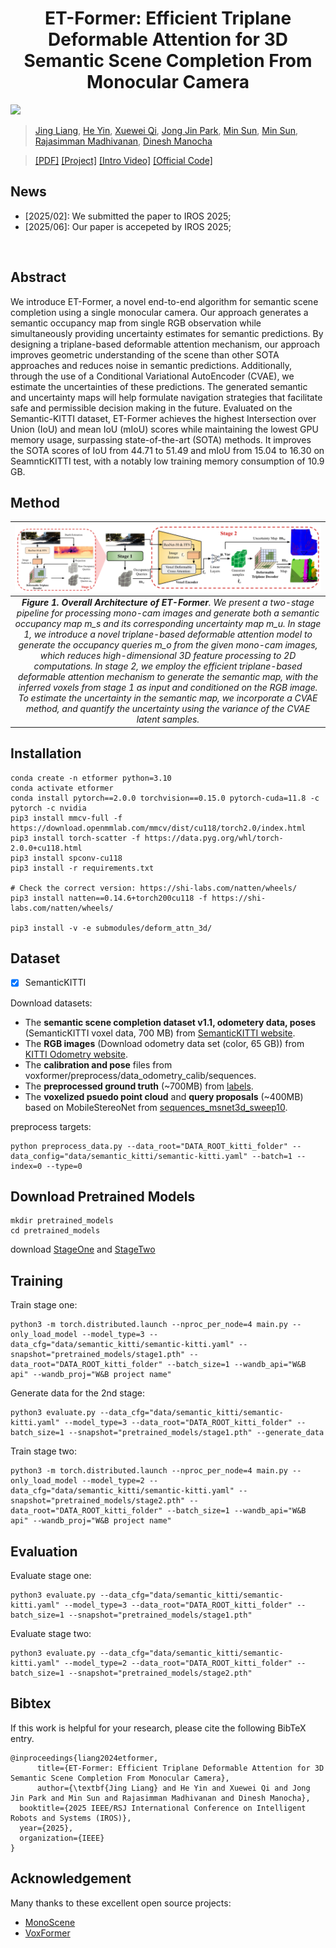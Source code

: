 <div align="center">   
  
# ET-Former: Efficient Triplane Deformable Attention for 3D Semantic Scene Completion From Monocular Camera
</div>

![](./assets/teaser.gif "")

[//]: # (> **ET-Former: Efficient Triplane Deformable Attention for 3D Semantic Scene Completion From Monocular Camera**.)

> [Jing Liang](https://jingliangc.github.io/), [He Yin](https://scholar.google.com/citations?hl=en&user=hKMVC8IAAAAJ), [Xuewei Qi](https://scholar.google.com/citations?hl=en&user=pOA6uKMAAAAJ&view_op=list_works&sortby=pubdate), [Jong Jin Park](https://scholar.google.com/citations?user=W-W1ew4AAAAJ), [Min Sun](https://scholar.google.com/citations?user=1Rf6sGcAAAAJ), [Min Sun](https://scholar.google.com/citations?user=1Rf6sGcAAAAJ), [Rajasimman Madhivanan](https://www.amazon.science/author/rajasimman-madhivanan), [Dinesh Manocha](https://scholar.google.com/citations?user=X08l_4IAAAAJ)


>  [[PDF]](https://arxiv.org/abs/2410.11019) [[Project]](https://github.com/jingGM/ET-Former.git) [[Intro Video]](https://youtu.be/aXnddiGxag0) [[Official Code]](https://github.com/amazon-science/ET-Former)


## News
- [2025/02]: We submitted the paper to IROS 2025;
- [2025/06]: Our paper is accepeted by IROS 2025;
</br>


## Abstract
We introduce ET-Former, a novel end-to-end algorithm for semantic scene completion using a single monocular camera. Our approach generates a semantic occupancy map from single RGB observation while simultaneously providing uncertainty estimates for semantic predictions. By designing a triplane-based deformable attention mechanism, our approach improves geometric understanding of the scene than other SOTA approaches and reduces noise in semantic predictions. Additionally, through the use of a Conditional Variational AutoEncoder (CVAE), we estimate the uncertainties of these predictions. The generated semantic and uncertainty maps will help formulate navigation strategies that facilitate safe and permissible decision making in the future. Evaluated on the Semantic-KITTI dataset, ET-Former achieves the highest Intersection over Union (IoU) and mean IoU (mIoU) scores while maintaining the lowest GPU memory usage, surpassing state-of-the-art (SOTA) methods. It improves the SOTA scores of IoU from 44.71 to 51.49 and mIoU from 15.04 to 16.30 on SeamnticKITTI test, with a notably low training memory consumption of 10.9 GB.

## Method

|                                                                                                                                                                                                                                                                                                                                                                              ![space-1.jpg](assets/architecture.png)                                                                                                                                                                                                                                                                                                                                                                              | 
|:-------------------------------------------------------------------------------------------------------------------------------------------------------------------------------------------------------------------------------------------------------------------------------------------------------------------------------------------------------------------------------------------------------------------------------------------------------------------------------------------------------------------------------------------------------------------------------------------------------------------------------------------------------------------------------------------------------------------------------------------------------------------------------------------------:| 
| ***Figure 1. Overall Architecture of ET-Former**. We present a two-stage pipeline for processing mono-cam images and generate both a semantic occupancy map m_s and its corresponding uncertainty map m_u. In stage 1, we introduce a novel triplane-based deformable attention model to generate the occupancy queries m_o from the given mono-cam images, which reduces high-dimensional 3D feature processing to 2D computations. In stage 2, we employ the efficient triplane-based deformable attention mechanism to generate the semantic map, with the inferred voxels from stage 1 as input and conditioned on the RGB image. To estimate the uncertainty in the semantic map, we incorporate a CVAE method, and quantify the uncertainty using the variance of the CVAE latent samples.* |

## Installation
```
conda create -n etformer python=3.10
conda activate etformer
conda install pytorch==2.0.0 torchvision==0.15.0 pytorch-cuda=11.8 -c pytorch -c nvidia
pip3 install mmcv-full -f https://download.openmmlab.com/mmcv/dist/cu118/torch2.0/index.html
pip3 install torch-scatter -f https://data.pyg.org/whl/torch-2.0.0+cu118.html
pip3 install spconv-cu118
pip3 install -r requirements.txt

# Check the correct version: https://shi-labs.com/natten/wheels/
pip3 install natten==0.14.6+torch200cu118 -f https://shi-labs.com/natten/wheels/

pip3 install -v -e submodules/deform_attn_3d/
```

## Dataset

- [x] SemanticKITTI

Download datasets:
-  The **semantic scene completion dataset v1.1, odometery data, poses** (SemanticKITTI voxel data, 700 MB) from [SemanticKITTI website](http://www.semantic-kitti.org/dataset.html#download).
-  The **RGB images** (Download odometry data set (color, 65 GB)) from [KITTI Odometry website](http://www.cvlibs.net/datasets/kitti/eval_odometry.php).
-  The **calibration and pose** files from voxformer/preprocess/data_odometry_calib/sequences.
-  The **preprocessed ground truth** (~700MB) from [labels](https://drive.google.com/file/d/1r6RWjPClt9-EBbuOczLB295c00o7pOOP/view?usp=share_link).
-  The **voxelized psuedo point cloud** and **query proposals** (~400MB) based on MobileStereoNet from [sequences_msnet3d_sweep10](https://drive.google.com/file/d/1nxWC3z4D4LDboQoMA-mnlJ7QHUnR9gRn/view?usp=share_link).

preprocess targets:
```
python preprocess_data.py --data_root="DATA_ROOT_kitti_folder" --data_config="data/semantic_kitti/semantic-kitti.yaml" --batch=1 --index=0 --type=0
```

## Download Pretrained Models
```commandline
mkdir pretrained_models
cd pretrained_models
```
download [StageOne](https://drive.google.com/file/d/1fVxfhIgrVkoWvfWWFgVBOl5E5f3sXzbq/view?usp=sharing) and [StageTwo](https://drive.google.com/file/d/1ifkShR71gS7nv33pgQg7JG4JOwSUqc3p/view?usp=sharing)

## Training
Train stage one:
```
python3 -m torch.distributed.launch --nproc_per_node=4 main.py --only_load_model --model_type=3 --data_cfg="data/semantic_kitti/semantic-kitti.yaml" --snapshot="pretrained_models/stage1.pth" --data_root="DATA_ROOT_kitti_folder" --batch_size=1 --wandb_api="W&B api" --wandb_proj="W&B project name"
```

Generate data for the 2nd stage:
```
python3 evaluate.py --data_cfg="data/semantic_kitti/semantic-kitti.yaml" --model_type=3 --data_root="DATA_ROOT_kitti_folder" --batch_size=1 --snapshot="pretrained_models/stage1.pth" --generate_data
```

Train stage two:
```
python3 -m torch.distributed.launch --nproc_per_node=4 main.py --only_load_model --model_type=2 --data_cfg="data/semantic_kitti/semantic-kitti.yaml" --snapshot="pretrained_models/stage2.pth" --data_root="DATA_ROOT_kitti_folder" --batch_size=1 --wandb_api="W&B api" --wandb_proj="W&B project name"
```


## Evaluation
Evaluate stage one:
```
python3 evaluate.py --data_cfg="data/semantic_kitti/semantic-kitti.yaml" --model_type=3 --data_root="DATA_ROOT_kitti_folder" --batch_size=1 --snapshot="pretrained_models/stage1.pth"
```
Evaluate stage two:
```
python3 evaluate.py --data_cfg="data/semantic_kitti/semantic-kitti.yaml" --model_type=2 --data_root="DATA_ROOT_kitti_folder" --batch_size=1 --snapshot="pretrained_models/stage2.pth"
```

## Bibtex
If this work is helpful for your research, please cite the following BibTeX entry.

```
@inproceedings{liang2024etformer,
      title={ET-Former: Efficient Triplane Deformable Attention for 3D Semantic Scene Completion From Monocular Camera}, 
      author={\textbf{Jing Liang} and He Yin and Xuewei Qi and Jong Jin Park and Min Sun and Rajasimman Madhivanan and Dinesh Manocha},
  booktitle={2025 IEEE/RSJ International Conference on Intelligent Robots and Systems (IROS)},
  year={2025},
  organization={IEEE}
}
```


## Acknowledgement

Many thanks to these excellent open source projects:
- [MonoScene](https://github.com/astra-vision/MonoScene)
- [VoxFormer](https://github.com/NVlabs/VoxFormer)
